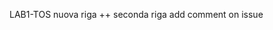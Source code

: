 LAB1-TOS
n u o v a   r i g a   + +  
 s e c o n d a   r i g a  
 a d d   c o m m e n t   o n   i s s u e  
 